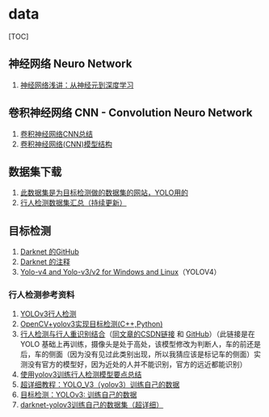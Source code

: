 # data

[TOC]

## 神经网络 Neuro Network

1. [神经网络浅讲：从神经元到深度学习](https://www.cnblogs.com/subconscious/p/5058741.html)

## 卷积神经网络 CNN - Convolution Neuro Network

1. [卷积神经网络CNN总结](https://www.cnblogs.com/skyfsm/p/6790245.html)
2. [卷积神经网络(CNN)模型结构](https://www.cnblogs.com/pinard/p/6483207.html)

## 数据集下载

1. [此数据集是为目标检测做的数据集的网站，YOLO用的](https://pjreddie.com/projects/pascal-voc-dataset-mirror/)
2. [行人检测数据集汇总（持续更新）](https://zhuanlan.zhihu.com/p/31836357)

## 目标检测

1. [Darknet 的GitHub](https://github.com/pjreddie/darknet)
2. [Darknet 的注释](https://github.com/hgpvision/darknet)
3. [Yolo-v4 and Yolo-v3/v2 for Windows and Linux](https://github.com/AlexeyAB/darknet#how-to-use-on-the-command-line)（YOLOV4）

### 行人检测参考资料

1. [YOLOv3行人检测](https://github.com/pascal1129/yolo_person_detect)
2. [OpenCV+yolov3实现目标检测(C++,Python)](https://blog.csdn.net/guyuealian/article/details/84098461)
3. [行人检测与行人重识别结合](https://zhuanlan.zhihu.com/p/82398949)（[同文章的CSDN链接](https://blog.csdn.net/songwsx/article/details/78337457) 和 [GitHub](https://github.com/songwsx/person_search_demo)）（此链接是在 YOLO 基础上再训练，摄像头是处于高处，该模型修改为判断人，车的前还是后，车的侧面（因为没有见过此类别出现，所以我猜应该是标记车的侧面）实测没有官方的模型好，因为近处的人并不能识别，官方的远近都能识别）
4. [使用yolov3训练行人检测模型要点总结](https://zhuanlan.zhihu.com/p/36734511)
5. [超详细教程：YOLO_V3（yolov3）训练自己的数据](https://blog.csdn.net/qq_21578849/article/details/84980298?utm_medium=distribute.pc_relevant.none-task-blog-BlogCommendFromMachineLearnPai2-1.nonecase&depth_1-utm_source=distribute.pc_relevant.none-task-blog-BlogCommendFromMachineLearnPai2-1.nonecase)
6. [目标检测：YOLOv3: 训练自己的数据](https://blog.csdn.net/lilai619/article/details/79695109)
7. [darknet-yolov3训练自己的数据集（超详细）](https://www.cnblogs.com/answerThe/p/11481564.html)
